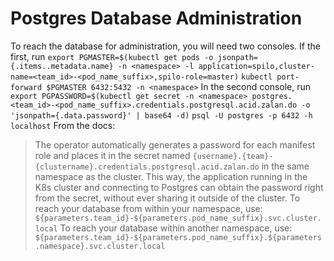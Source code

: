 # Postgres Database Administration
To reach the database for administration, you will need two consoles. If the first, run
`export PGMASTER=$(kubectl get pods -o jsonpath={.items..metadata.name} -n <namespace> -l application=spilo,cluster-name=<team_id>-<pod_name_suffix>,spilo-role=master)`
`kubectl port-forward $PGMASTER 6432:5432 -n <namespace>`
In the second console, run
`export PGPASSWORD=$(kubectl get secret -n <namespace> postgres.<team_id>-<pod_name_suffix>.credentials.postgresql.acid.zalan.do -o 'jsonpath={.data.password}' | base64 -d)`
`psql -U postgres -p 6432 -h localhost`
From the docs:
> The operator automatically generates a password for each manifest role and places it in the secret named `{username}.{team}-{clustername}.credentials.postgresql.acid.zalan.do` in the same namespace as the cluster. This way, the application running in the K8s cluster and connecting to Postgres can obtain the password right from the secret, without ever sharing it outside of the cluster.
To reach your database from within your namespace, use:
`${parameters.team_id}-${parameters.pod_name_suffix}.svc.cluster.local`
To reach your database within another namespace, use:
`${parameters.team_id}-${parameters.pod_name_suffix}.${parameters.namespace}.svc.cluster.local`